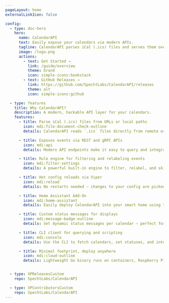 ```yaml
---
pageLayout: home
externalLinkIcon: false

config:
  - type: doc-hero
    hero:
      name: CalendarAPI
      text: Easily expose your calendars via modern APIs.
      tagline: CalendarAPI parses iCal (.ics) files and serves them over gRPC and REST. It supports hot config reloads via Viper and comes with a Home Assistant add-on.
      image: /logo.png
      actions:
        - text: Get Started →
          link: /guide/overview
          theme: brand
          icon: simple-icons:bookstack
        - text: GitHub Releases →
          link: https://github.com/SpechtLabs/CalendarAPI/releases
          theme: alt
          icon: simple-icons:github

  - type: features
    title: Why CalendarAPI?
    description: A modern, hackable API layer for your calendars.
    features:
      - title: Parse iCal (.ics) files from URLs or local paths
        icon: mdi:file-document-check-outline
        details: CalendarAPI reads `.ics` files directly from remote or local sources, keeping your workflow flexible.

      - title: Exposes events via REST and gRPC APIs
        icon: mdi:api
        details: Modern API endpoints make it easy to query and integrate calendar data into any stack.

      - title: Rule engine for filtering and relabeling events
        icon: mdi:filter-settings
        details: A powerful built-in engine to filter, relabel, and skip events based on your custom rules.

      - title: Hot config reloads via Viper
        icon: mdi:reload
        details: No restarts needed — changes to your config are picked up live using Viper.

      - title: Home Assistant Add-On
        icon: mdi:home-assistant
        details: Easily deploy CalendarAPI into your smart home using the official HomeAssistant Add-On.

      - title: Custom status messages for displays
        icon: mdi:message-badge-outline
        details: Set dynamic status messages per calendar — perfect for e-Paper displays or presence indicators.

      - title: CLI client for querying and scripting
        icon: mdi:console
        details: Use the CLI to fetch calendars, set statuses, and integrate CalendarAPI into your shell workflows.

      - title: Minimal footprint, deploy anywhere
        icon: mdi:cloud-outline
        details: Lightweight Go binary runs on containers, Raspberry Pi, or any Linux host with minimal resources.


  - type: VPReleasesCustom
    repo: SpechtLabs/CalendarAPI

  - type: VPContributorsCustom
    repo: SpechtLabs/CalendarAPI
---
```

